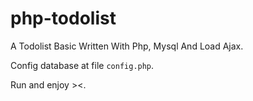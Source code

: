 # php-todolist
A Todolist Basic Written With Php, Mysql And Load Ajax.

Config database at file `config.php`.

Run and enjoy ><.
